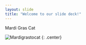 ```yaml
---
layout: slide
title: "Welcome to our slide deck!"
---
```


Mardi Gras Cat

![Mardigrastocat](https://octodex.github.com/images/Mardigrastocat.png)
{: .center}
